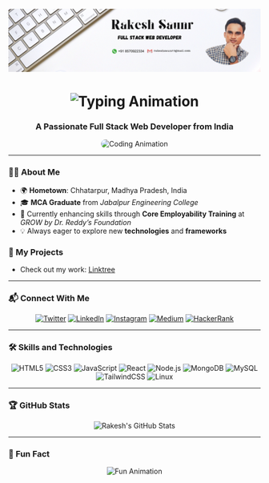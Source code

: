 ![Banner](https://github.com/rakeshsaunr/rakeshsaunr/blob/main/Rakesh%20Saunr_Linkrdin-Banner.png)

<h1 align="center">
  <img src="https://readme-typing-svg.herokuapp.com?font=Times+New+Roman&size=40&duration=3000&pause=1000&color=A80FFA&center=true&vCenter=true&width=600&lines=Hi+%F0%9F%91%8B%2C+I'm+Rakesh+Saunr" alt="Typing Animation">
</h1>

<h3 align="center">A Passionate Full Stack Web Developer from India</h3>

<p align="center">
  <img src="https://media.giphy.com/media/qgQUggAC3Pfv687qPC/giphy.gif" alt="Coding Animation" width="600" height="300" style="border-radius: 10px;">
</p>

---

### 👨‍💻 About Me
- 🌍 **Hometown**: Chhatarpur, Madhya Pradesh, India  
- 🎓 **MCA Graduate** from *Jabalpur Engineering College*  
- 🔭 Currently enhancing skills through **Core Employability Training** at *GROW by Dr. Reddy’s Foundation*  
- 💡 Always eager to explore new **technologies** and **frameworks**  

### 🚀 My Projects
- Check out my work: [Linktree](https://linktr.ee/rakeshsaunr)

---

### 📬 Connect With Me
<p align="center">
  <a href="https://twitter.com/rakesh-saunr" target="_blank"><img src="https://img.shields.io/badge/Twitter-%231DA1F2.svg?style=for-the-badge&logo=Twitter&logoColor=white" alt="Twitter"></a>
  <a href="https://www.linkedin.com/in/rakesh-saunr-4471021a1/" target="_blank"><img src="https://img.shields.io/badge/LinkedIn-%230A66C2.svg?style=for-the-badge&logo=LinkedIn&logoColor=white" alt="LinkedIn"></a>
  <a href="https://instagram.com/rakeshsaunrofficial" target="_blank"><img src="https://img.shields.io/badge/Instagram-%23E4405F.svg?style=for-the-badge&logo=Instagram&logoColor=white" alt="Instagram"></a>
  <a href="https://medium.com/rakeshsaunr" target="_blank"><img src="https://img.shields.io/badge/Medium-%2312100E.svg?style=for-the-badge&logo=Medium&logoColor=white" alt="Medium"></a>
  <a href="https://www.hackerrank.com/rakeshsaunr" target="_blank"><img src="https://img.shields.io/badge/HackerRank-%2300EA64.svg?style=for-the-badge&logo=HackerRank&logoColor=white" alt="HackerRank"></a>
</p>

---

### 🛠️ Skills and Technologies
<p align="center">
  <img src="https://img.shields.io/badge/HTML5-%23E34F26.svg?style=for-the-badge&logo=HTML5&logoColor=white" alt="HTML5">
  <img src="https://img.shields.io/badge/CSS3-%231572B6.svg?style=for-the-badge&logo=CSS3&logoColor=white" alt="CSS3">
  <img src="https://img.shields.io/badge/JavaScript-%23F7DF1E.svg?style=for-the-badge&logo=JavaScript&logoColor=black" alt="JavaScript">
  <img src="https://img.shields.io/badge/React-%2361DAFB.svg?style=for-the-badge&logo=React&logoColor=black" alt="React">
  <img src="https://img.shields.io/badge/Node.js-%23339933.svg?style=for-the-badge&logo=Node.js&logoColor=white" alt="Node.js">
  <img src="https://img.shields.io/badge/MongoDB-%2347A248.svg?style=for-the-badge&logo=MongoDB&logoColor=white" alt="MongoDB">
  <img src="https://img.shields.io/badge/MySQL-%234479A1.svg?style=for-the-badge&logo=MySQL&logoColor=white" alt="MySQL">
  <img src="https://img.shields.io/badge/TailwindCSS-%2306B6D4.svg?style=for-the-badge&logo=TailwindCSS&logoColor=white" alt="TailwindCSS">
  <img src="https://img.shields.io/badge/Linux-%23FCC624.svg?style=for-the-badge&logo=Linux&logoColor=black" alt="Linux">
</p>

---

### 🏆 GitHub Stats
<p align="center">
  <img src="https://github-readme-stats.vercel.app/api?username=rakeshsaunr&show_icons=true&theme=radical" alt="Rakesh's GitHub Stats">
</p>

---

### 🎉 Fun Fact
<p align="center">
  <img src="https://media.giphy.com/media/f9XgHHnPnDjOF1hWpl/giphy.gif" alt="Fun Animation" width="300">
</p>
